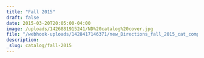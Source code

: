 ```yaml
---
title: "Fall 2015"
draft: false
date: 2015-03-20T20:05:00-04:00
image: /uploads/1426881915241/ND%20catalog%20cover.jpg
file: "/webhook-uploads/1428417146371/new_Directions_fall_2015_cat_complete%20(1)%202.compressed%20(1).pdf"
description:
_slug: catalog/fall-2015
---
```

